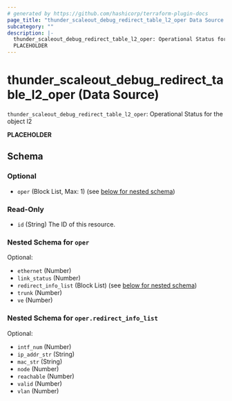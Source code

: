 ```yaml
---
# generated by https://github.com/hashicorp/terraform-plugin-docs
page_title: "thunder_scaleout_debug_redirect_table_l2_oper Data Source - terraform-provider-thunder"
subcategory: ""
description: |-
  thunder_scaleout_debug_redirect_table_l2_oper: Operational Status for the object l2
  PLACEHOLDER
---
```


# thunder_scaleout_debug_redirect_table_l2_oper (Data Source)

`thunder_scaleout_debug_redirect_table_l2_oper`: Operational Status for the object l2

__PLACEHOLDER__



<!-- schema generated by tfplugindocs -->
## Schema

### Optional

- `oper` (Block List, Max: 1) (see [below for nested schema](#nestedblock--oper))

### Read-Only

- `id` (String) The ID of this resource.

<a id="nestedblock--oper"></a>
### Nested Schema for `oper`

Optional:

- `ethernet` (Number)
- `link_status` (Number)
- `redirect_info_list` (Block List) (see [below for nested schema](#nestedblock--oper--redirect_info_list))
- `trunk` (Number)
- `ve` (Number)

<a id="nestedblock--oper--redirect_info_list"></a>
### Nested Schema for `oper.redirect_info_list`

Optional:

- `intf_num` (Number)
- `ip_addr_str` (String)
- `mac_str` (String)
- `node` (Number)
- `reachable` (Number)
- `valid` (Number)
- `vlan` (Number)


